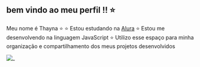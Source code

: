 ## bem vindo ao meu perfil !!  ⭐

Meu nome é Thayna ⭐
⭐ Estou estudando na [Alura](https://www.alura.com.br)
⭐ Estou me desenvolvendo na linguagem JavaScript
⭐ Utilizo esse espaço para minha organização e
compartilhamento dos meus projetos desenvolvidos


![_](https://media1.tenor.com/m/54SoTfjYEsYAAAAC/taegikook-taegikook-my-beloved.gif)
